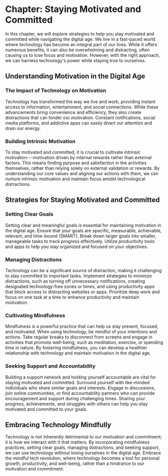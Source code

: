 Chapter: Staying Motivated and Committed
========================================

In this chapter, we will explore strategies to help you stay motivated and committed while navigating the digital age. We live in a fast-paced world where technology has become an integral part of our lives. While it offers numerous benefits, it can also be overwhelming and distracting, often causing us to lose focus and motivation. However, with the right approach, we can harness technology's power while staying true to ourselves.

Understanding Motivation in the Digital Age
-------------------------------------------

### The Impact of Technology on Motivation

Technology has transformed the way we live and work, providing instant access to information, entertainment, and social connections. While these advancements bring convenience and efficiency, they also create distractions that can hinder our motivation. Constant notifications, social media platforms, and addictive apps can easily divert our attention and drain our energy.

### Building Intrinsic Motivation

To stay motivated and committed, it is crucial to cultivate intrinsic motivation---motivation driven by internal rewards rather than external factors. This means finding purpose and satisfaction in the activities themselves, rather than relying solely on external validation or rewards. By understanding our core values and aligning our actions with them, we can nurture intrinsic motivation and maintain focus amidst technological distractions.

Strategies for Staying Motivated and Committed
----------------------------------------------

### Setting Clear Goals

Setting clear and meaningful goals is essential for maintaining motivation in the digital age. Ensure that your goals are specific, measurable, achievable, relevant, and time-bound (SMART). Break down larger goals into smaller, manageable tasks to track progress effectively. Utilize productivity tools and apps to help you stay organized and focused on your objectives.

### Managing Distractions

Technology can be a significant source of distraction, making it challenging to stay committed to important tasks. Implement strategies to minimize distractions, such as turning off unnecessary notifications, creating designated technology-free zones or times, and using productivity apps that block access to distracting websites or apps. Prioritize deep work and focus on one task at a time to enhance productivity and maintain motivation.

### Cultivating Mindfulness

Mindfulness is a powerful practice that can help us stay present, focused, and motivated. When using technology, be mindful of your intentions and actions. Take regular breaks to disconnect from screens and engage in activities that promote well-being, such as meditation, exercise, or spending time in nature. By fostering mindfulness, you can develop a healthier relationship with technology and maintain motivation in the digital age.

### Seeking Support and Accountability

Building a support network and holding yourself accountable are vital for staying motivated and committed. Surround yourself with like-minded individuals who share similar goals and interests. Engage in discussions, join online communities, or find accountability partners who can provide encouragement and support during challenging times. Sharing your progress, achievements, and struggles with others can help you stay motivated and committed to your goals.

Embracing Technology Mindfully
------------------------------

Technology is not inherently detrimental to our motivation and commitment; it is how we interact with it that matters. By incorporating mindfulness practices, setting clear goals, managing distractions, and seeking support, we can use technology without losing ourselves in the digital age. Embrace the mindful tech revolution, where technology becomes a tool for personal growth, productivity, and well-being, rather than a hindrance to our motivation and commitment.
